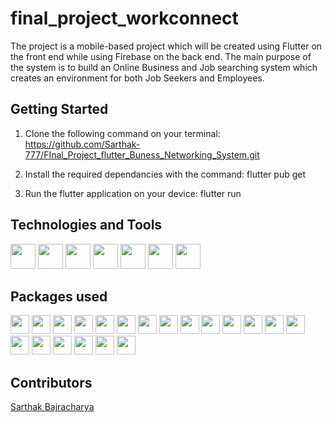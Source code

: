 # final_project_workconnect

The project is a mobile-based project which will be created using Flutter on the front end while using Firebase on the back end. The main purpose of the system is to build an Online Business and Job searching system which creates an environment for both Job Seekers and Employees.

## Getting Started

1. Clone the following command on your terminal:
   https://github.com/Sarthak-777/FInal_Project_flutter_Buness_Networking_System.git

2. Install the required dependancies with the command:
   flutter pub get

3. Run the flutter application on your device:
   flutter run

## Technologies and Tools

<span><img src = "https://img.shields.io/badge/-Flutter-blue" height="40"></span>
<span><img src = "https://img.shields.io/badge/-Firebase-yellow" height="40"></span>
<span><img src = "https://img.shields.io/badge/-Firestore-yellow" height="40"></span>
<span><img src = "https://img.shields.io/badge/-GetX-red" height="40"></span>
<span><img src = "https://img.shields.io/badge/-Dart-red" height="40"></span>
<span><img src = "https://img.shields.io/badge/-VSCode-blue" height="40"></span>
<span><img src = "https://img.shields.io/badge/-Android%20Studio-lightgrey" height="40"></span>

## Packages used

<span><img src = "https://img.shields.io/badge/-cloud__firestore%3A%20%5E4.4.3-yellow" height="30"></span>
<span><img src = "https://img.shields.io/badge/-firebase__auth%3A%20%5E2.7.0-yellow" height="30"></span>
<span><img src = "https://img.shields.io/badge/-firebase__core%3A%20%5E2.7.0-yellow" height="30"></span>
<span><img src = "https://img.shields.io/badge/-firebase__messaging%3A%20%5E14.3.0%3A%20%5E2.7.0-yellow" height="30"></span>
<span><img src = "https://img.shields.io/badge/-firebase__storage%3A%20%5E11.0.14-yellow" height="30"></span>
<span><img src = "https://img.shields.io/badge/-file__picker%3A%20%5E5.2.7-lightgrey" height="30"></span>
<span><img src = "https://img.shields.io/badge/-stream__transform%3A%20%5E2.0.0%3A%20%5E11.0.14-lightgrey" height="30"></span>
<span><img src = "https://img.shields.io/badge/-get%3A%20%5E4.6.5%3A%20%5E2.0.0%3A%20%5E11.0.14-orange" height="30"></span>
<span><img src = "https://img.shields.io/badge/-google__fonts%3A%20%5E4.0.3-lightgrey" height="30"></span>
<span><img src = "https://img.shields.io/badge/-google__sign__in%3A%20%5E6.0.2-orange" height="30"></span>
<span><img src = "https://img.shields.io/badge/-http%3A%20%5E0.13.6-blue" height="30"></span>
<span><img src = "https://img.shields.io/badge/-image__cropper%3A%20%5E3.0.2-blue" height="30"></span>
<span><img src = "https://img.shields.io/badge/-image__picker%3A%20%5E3.0.2-blue" height="30"></span>
<span><img src = "https://img.shields.io/badge/-intl%3A%20%5E0.17.0-lightgrey" height="30"></span>
<span><img src = "https://img.shields.io/badge/-pdf%3A%20%5E3.10.1-lightgrey" height="30"></span>
<span><img src = "https://img.shields.io/badge/-photo__view%3A%20%5E0.14.0-lightgrey" height="30"></span>
<span><img src = "https://img.shields.io/badge/-uuid%3A%20%5E3.0.7-orange" height="30"></span>
<span><img src = "https://img.shields.io/badge/-wc__form__validators%3A%20%5E1.0.0-orange" height="30"></span>
<span><img src = "https://img.shields.io/badge/-url__launcher%3A%20%5E6.1.11%3A%20%5E1.0.0-lightgrey" height="30"></span>
<span><img src = "https://img.shields.io/badge/-permission__handler%3A%20%5E10.2.0-blue" height="30"></span>

## Contributors

[Sarthak Bajracharya](https://github.com/Sarthak-777)
